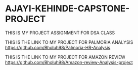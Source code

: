 # AJAYI-KEHINDE-CAPSTONE-PROJECT
THIS IS MY PROJECT ASSIGNMENT FOR DSA CLASS

THIS IS THE LINK TO MY PROJECT FOR PALMORIA ANALYSIS
https://github.com/Bholuh98/Palmoria-HR-Analysis

THIS IS THE LINK TO MY PROJECT FOR AMAZON REVIEW
https://github.com/Bholuh98/Amazon-review-Analysis-project
